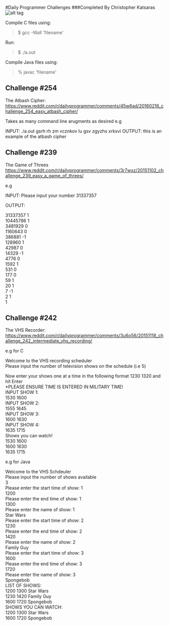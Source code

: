 #Daily Programmer Challenges
###Completed By Christopher Katsaras
![alt tag](http://www.theprospect.net/wp-content/uploads/2014/11/technology.gif)  
  
Compile C files using:
> $ gcc -Wall 'filename'

Run: 
> $ ./a.out

Compile Java files using:
> % javac 'filename'

## Challenge #254
The Atbash Cipher:
https://www.reddit.com/r/dailyprogrammer/comments/45w6ad/20160216_challenge_254_easy_atbash_cipher/

Takes as many command line arugments as desired
e.g

INPUT: ./a.out gsrh rh zm vcznkov lu gsv zgyzhs xrksvi
OUTPUT: this is an example of the atbash cipher

## Challenge #239
The Game of Threes
https://www.reddit.com/r/dailyprogrammer/comments/3r7wxz/20151102_challenge_239_easy_a_game_of_threes/

e.g 

INPUT: 
Please input your number
31337357

OUTPUT:

31337357 1  
10445786 1  
3481929 0  
1160643 0  
386881 -1  
128960 1   
42987 0  
14329 -1  
4776 0  
1592 1  
531 0  
177 0  
59 1  
20 1  
7 -1  
2 1  
1  

## Challenge #242
The VHS Recorder:
https://www.reddit.com/r/dailyprogrammer/comments/3u6o56/20151118_challenge_242_intermediate_vhs_recording/

e.g for C

Welcome to the VHS recording scheduler  
Please input the number of television shows on the schedule (i.e 5)  

Now enter your shows one at a time in the following format 1230 1320 and hit Enter  
*PLEASE ENSURE TIME IS ENTERED IN MILITARY TIME!  
INPUT SHOW 1:  
1530 1600  
INPUT SHOW 2:  
1555 1645  
INPUT SHOW 3:  
1600 1630  
INPUT SHOW 4:  
1635 1715  
Shows you can watch!  
1530 1600  
1600 1630  
1635 1715  

e.g for Java

Welcome to the VHS Schdeuler  
Please input the number of shows available  
3  
Please enter the start time of show: 1  
1200  
Please enter the end time of show: 1  
1300  
Please enter the name of show: 1  
Star Wars  
Please enter the start time of show: 2  
1230  
Please enter the end time of show: 2  
1420  
Please enter the name of show: 2  
Family Guy  
Please enter the start time of show: 3  
1600  
Please enter the end time of show: 3  
1720  
Please enter the name of show: 3  
Spongebob  
LIST OF SHOWS:  
1200 1300 Star Wars  
1230 1420 Family Guy  
1600 1720 Spongebob  
SHOWS YOU CAN WATCH:  
1200 1300 Star Wars  
1600 1720 Spongebob  

